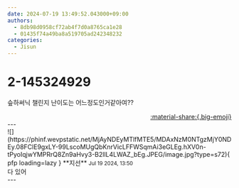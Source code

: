 ```yaml
---
date: 2024-07-19 13:49:52.043000+09:00
authors:
  - 8db98d0958cf72ab4f7d0a8765ca1e28
  - 01435f74a49ba8a519705ad242348232
categories:
  - Jisun
---
```


# 2-145324929

<div class="post-container" markdown="1">
<div class="content-container md-sidebar__scrollwrap" markdown="1">

슾하써닉 챌린지 난이도는 어느정도인거같아여??

</div>
</div>

<div style="text-align: right;" markdown="1">
<a href="https://weverse.io/fromis9/fanpost/2-145324929" style="text-align: right;">:material-share:{.big-emoji}</a>
</div>
---

<div class="comments-container md-sidebar__scrollwrap" markdown="1">
<div class="comment" markdown="1">
<div class='id-container' markdown="1">
![](https://phinf.wevpstatic.net/MjAyNDEyMTlfMTE5/MDAxNzM0NTgzMjY0NDEy.08FClE9gxLY-99LscoMUgQbKnrVicLFFWSqmAi3eGLEg.hXV0n-tPyoIqjwYMPRrQ8Zn9aHvy3-B2llL4LWAZ_bEg.JPEG/image.jpg?type=s72){ pfp loading=lazy }
**<span class="artist">지선</span>** <small>Jul 19 2024, 13:50</small><br>
</div>
<div class='comment-body' markdown="1">
다 있어
</div>
</div>
</div>
---
